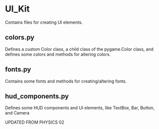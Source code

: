 # UI_Kit
Contains files for creating UI elements.

## colors.py
Defines a custom Color class, a child class of the pygame.Color class, and defines some colors and methods for altering colors.

## fonts.py
Contains some fonts and methods for creating/altering fonts.

## hud_components.py
Defines some HUD components and UI elements, like TextBox, Bar, Button, and Camera

UPDATED FROM PHYSICS  02
